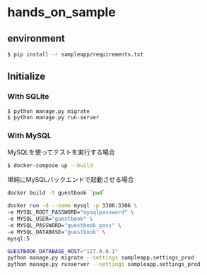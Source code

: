 # hands_on_sample

## environment

```bash
$ pip install -r sampleapp/requirements.txt
```

## Initialize

### With SQLite

```bash
$ python manage.py migrate
$ python manage.py run-server
```
### With MySQL

MySQLを使ってテストを実行する場合

```bash
$ docker-compose up --build
```

単純にMySQLバックエンドで起動させる場合

```bash
docker build -t guestbook `pwd`

docker run -d --name mysql -p 3306:3306 \
-e MYSQL_ROOT_PASSWORD="mysqlpassword" \
-e MYSQL_USER="guestbook" \
-e MYSQL_PASSWORD="guestbook_pass" \
-e MYSQL_DATABASE="guestbook" \
mysql:5

GUESTBOOK_DATABASE_HOST="127.0.0.1"
python manage.py migrate --settings sampleapp.settings_prod
python manage.py runserver --settings sampleapp.settings_prod
```
